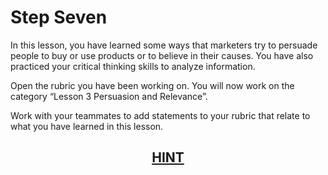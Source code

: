 # Step Seven

In this lesson, you have learned some ways that marketers try to persuade people to buy or use products or to believe in their causes. You have also practiced your critical thinking skills to analyze information.

Open the rubric you have been working on. You will now work on the category “Lesson 3 Persuasion and Relevance”. 

Work with your teammates to add statements to your rubric that relate to what you have learned in this lesson. 

## <div align="center">[HINT]()</div>
<!-- ***NEEDS LINK!!!! -->
